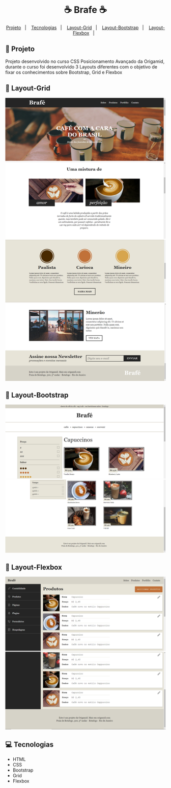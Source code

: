 <h1 align=center>
 ☕ Brafe ☕
</h1>

<p align="center">
  <a href="#-projeto">Projeto</a>&nbsp;&nbsp;&nbsp;|&nbsp;&nbsp;&nbsp;
  <a href="#-tecnologias">Tecnologias</a>&nbsp;&nbsp;&nbsp;|&nbsp;&nbsp;&nbsp;  
  <a href="#-layout-grid">Layout-Grid</a>&nbsp;&nbsp;&nbsp;|&nbsp;&nbsp;&nbsp;
  <a href="#-layout-bootstrap">Layout-Bootstrap</a>&nbsp;&nbsp;&nbsp;|&nbsp;&nbsp;&nbsp;
  <a href="#-layout-Flexbox">Layout-Flexbox</a>&nbsp;&nbsp;&nbsp;|&nbsp;&nbsp;&nbsp;
</p>

## 🚀 Projeto

Projeto desenvolvido no curso CSS Posicionamento Avançado da Origamid, durante o curso foi desenvolvido 3 Layouts diferentes com o objetivo de fixar os conhecimentos sobre Bootstrap, Grid e Flexbox

## 🎨 Layout-Grid

![Layout do projeto](https://github.com/fabricioig863/Brafe/blob/master/Layout/Layout-01-Grid.png)
![Layout do projeto](https://github.com/fabricioig863/Brafe/blob/master/Layout/Layout-02-Grid.png)
![Layout do projeto](https://github.com/fabricioig863/Brafe/blob/master/Layout/Layout-03-Grid.png)
![Layout do projeto](https://github.com/fabricioig863/Brafe/blob/master/Layout/Layout-04-Grid.png)

## 🎨 Layout-Bootstrap
![Layout do projeto](https://github.com/fabricioig863/Brafe/blob/master/Layout/Layout-01-Bootstrap.png)
![Layout do projeto](https://github.com/fabricioig863/Brafe/blob/master/Layout/Layout-02-Bootstrap.png)

## 🎨 Layout-Flexbox
![Layout do projeto](https://github.com/fabricioig863/Brafe/blob/master/Layout/Layout-01-Flexbox.png)
![Layout do projeto](https://github.com/fabricioig863/Brafe/blob/master/Layout/Layout-02-Flexbox.png)

## 💻 Tecnologias
- HTML
- CSS
- Bootstrap
- Grid
- Flexbox
